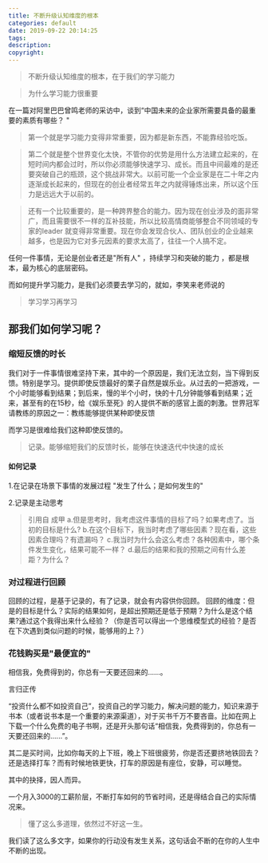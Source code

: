 ```yaml
---
title: 不断升级认知维度的根本
categories: default
date: 2019-09-22 20:14:25
tags:
description:
copyright:
---
```

> 不断升级认知维度的根本，在于我们的学习能力

> 为什么学习能力很重要

在一篇对阿里巴巴曾鸣老师的采访中，谈到“中国未来的企业家所需要具备的最重要的素质有哪些？ "
<!-- more -->
> 第一个就是学习能力变得非常重要，因为都是新东西，不能靠经验吃饭。

> 第二个就是整个世界变化太快，不管你的优势是用什么方法建立起来的，在短时间内都会过时，所以你必须能够快速学习、成长。而且中间最难的是还要突破自己的瓶颈，这个挑战非常大。以前可能一个企业家是在二十年之内逐渐成长起来的，但现在的创业者经常五年之内就得锤炼出来，所以这个压力是远远大于以前的。

> 还有一个比较重要的，是一种跨界整合的能力。因为现在创业涉及的面非常广，而且需要很不一样的互补技能，所以比较高情商能够整合不同领域的专家的leader 就变得非常重要。现在你会发现合伙人、团队创业的企业越来越多，也是因为它对多元因素的要求太高了，往往一个人搞不定。

任何一件事情，无论是创业者还是"所有人" ，持续学习和突破的能力 ，都是根本，最为核心的底层密码。

而如何提升学习能力，是我们必须要去学习的，就如，李笑来老师说的

> 学习学习再学习

## 那我们如何学习呢？

### 缩短反馈的时长

我们对于一件事情很难坚持下来，其中的一个原因是，我们无法立刻，当下得到反馈。特别是学习。提供即使反馈最好的栗子自然是娱乐业。从过去的一把游戏，一个小时能够看到结果；到后来，慢的半个小时，快的十几分钟能够看到结果；近来，甚至有的在15秒，给《娱乐至死》的人提供不断的感官上面的刺激。世界冠军请教练的原因之一：教练能够提供某种即使反馈

而学习是很难给我们这种即使反馈的。

> 记录。能够缩短我们的反馈时长，能够在快速迭代中快速的成长

#### 如何记录
1.在记录在场景下事情的发展过程
"发生了什么；是如何发生的"

2.记录是主动思考
> 引用自 成甲
a.但是思考时，我考虑这件事情的目标了吗？如果考虑了。当初的目标是什么?
b.在这个目标下，我当时考虑了哪些因素？现在看，这些因素合理吗？有遗漏吗？
c.我当时为什么会这么考虑？各种因素中，哪个条件发生变化，结果可能不一样？
d.最后的结果和我的预期之间有什么差距？为什么？

### 对过程进行回顾
回顾的过程，是基于记录的，有了记录，就会有内容供你回顾。
回顾的维度：但是的目标是什么？实际的结果如何，是超出预期还是低于预期？为什么是这个结果?通过这个我得出来什么经验？（你是否可以得出一个思维模型式的经验？是否在下次遇到类似问题的时候，能够用的上？）

### 花钱购买是"最便宜的"
相信我，免费得到的，你总有一天要还回来的......。

言归正传

“投资什么都不如投资自己”，投资自己的学习能力，解决问题的能力，知识来源于书本（或者说书本是一个重要的来源渠道），对于买书千万不要吝啬。比如在网上下载一个什么免费的电子书啊，还是开头那句话“相信我，免费得到的，你总有一天要还回来的......”。

其二是买时间，比如你每天的上下班，晚上下班很疲劳，你是否还要挤地铁回去？还是选择打车？而有时候地铁更快，打车的原因是有座位，安静，可以睡觉。

其中的抉择，因人而异。

一个月入3000的工薪阶层，不断打车如何的节省时间，还是得结合自己的实际情况来。

> 懂了这么多道理，依然过不好这一生。

我们读了这么多文字，如果你的行动没有发生关系，这句话会不断的在你的人生中不断的出现。
